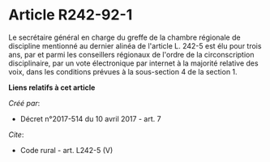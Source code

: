# Article R242-92-1

Le secrétaire général en charge du greffe de la chambre régionale de discipline mentionné au dernier alinéa de l'article L.
242-5 est élu pour trois ans, par et parmi les conseillers régionaux de l'ordre de la circonscription disciplinaire, par un
vote électronique par internet à la majorité relative des voix, dans les conditions prévues à la sous-section 4 de la section
1.

**Liens relatifs à cet article**

_Créé par_:

  - Décret n°2017-514 du 10 avril 2017 - art. 7

_Cite_:

  - Code rural - art. L242-5 (V)
